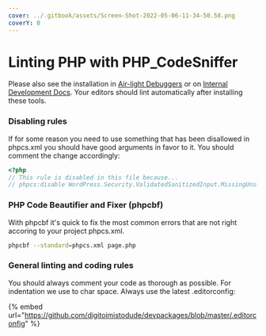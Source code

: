```yaml
---
cover: ../.gitbook/assets/Screen-Shot-2022-05-06-11-34-50.58.png
coverY: 0
---
```


# Linting PHP with PHP\_CodeSniffer

Please also see the installation in [Air-light Debuggers](https://github.com/digitoimistodude/air-light#debuggers) or on [Internal Development Docs](https://app.gitbook.com/o/PedExJWZmbCiZe4gDwKC/s/VVikkYgIZ9miBzwYDCYh/). Your editors should lint automatically after installing these tools.

### Disabling rules

If for some reason you need to use something that has been disallowed in phpcs.xml you should have good arguments in favor to it. You should comment the change accordingly:

```php
<?php
// This rule is disabled in this file because...
// phpcs:disable WordPress.Security.ValidatedSanitizedInput.MissingUnslash
```

### PHP Code Beautifier and Fixer (phpcbf)

With phpcbf it's quick to fix the most common errors that are not right accoring to your project phpcs.xml.

```bash
phpcbf --standard=phpcs.xml page.php
```

### General linting and coding rules

You should always comment your code as thorough as possible. For indentation we use to char space. Always use the latest .editorconfig:

{% embed url="https://github.com/digitoimistodude/devpackages/blob/master/.editorconfig" %}
